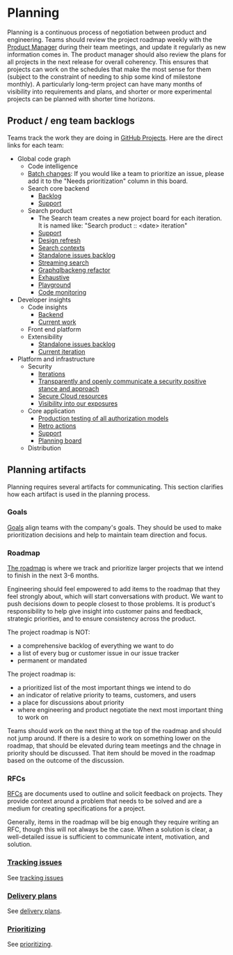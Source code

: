 # Planning

Planning is a continuous process of negotiation between product and engineering. Teams should review the project roadmap weekly with the [Product Manager](./roles/index.md#product-manager) during their team meetings, and update it regularly as new information comes in. The product manager should also review the plans for all projects in the next release for overall coherency. This ensures that projects can work on the schedules that make the most sense for them (subject to the constraint of needing to ship some kind of milestone monthly). A particularly long-term project can have many months of visibility into requirements and plans, and shorter or more experimental projects can be planned with shorter time horizons.

## Product / eng team backlogs

Teams track the work they are doing in [GitHub Projects](https://github.com/orgs/sourcegraph/projects). Here are the direct links for each team:

- Global code graph
   - Code intelligence
   - [Batch changes](https://github.com/orgs/sourcegraph/projects/119): If you would like a team to prioritize an issue, please add it to the "Needs prioritization" column in this board.
   - Search core backend
      - [Backlog](https://github.com/orgs/sourcegraph/projects/168)
      - [Support](https://github.com/orgs/sourcegraph/projects/166)
   - Search product
      - The Search team creates a new project board for each iteration. It is named like: "Search product :: \<date> iteration"
      - [Support](https://github.com/orgs/sourcegraph/projects/165)
      - [Design refresh](https://github.com/orgs/sourcegraph/projects/159)
      - [Search contexts](https://github.com/orgs/sourcegraph/projects/113)
      - [Standalone issues backlog](https://github.com/orgs/sourcegraph/projects/99)
      - [Streaming search](https://github.com/orgs/sourcegraph/projects/120)
      - [Graphqlbackeng refactor](https://github.com/orgs/sourcegraph/projects/172)
      - [Exhaustive](https://github.com/orgs/sourcegraph/projects/172)
      - [Playground](https://github.com/orgs/sourcegraph/projects/173)
      - [Code monitoring](https://github.com/orgs/sourcegraph/projects/121)
- Developer insights
   - Code insights
      - [Backend](https://github.com/orgs/sourcegraph/projects/122)
      - [Current work](https://github.com/orgs/sourcegraph/projects/118)
   - Front end platform
   - Extensibility
      - [Standalone issues backlog](https://github.com/orgs/sourcegraph/projects/116)
      - [Current iteration](https://github.com/orgs/sourcegraph/projects/118)
- Platform and infrastructure
   - Security
      - [Iterations](https://github.com/orgs/sourcegraph/projects/130)
      - [Transparently and openly communicate a security positive stance and approach](https://github.com/orgs/sourcegraph/projects/89)
      - [Secure Cloud resources](https://github.com/orgs/sourcegraph/projects/88)
      - [Visibility into our exposures](https://github.com/orgs/sourcegraph/projects/88)
   - Core application
      - [Production testing of all authorization models](https://github.com/orgs/sourcegraph/projects/164)
      - [Retro actions](https://github.com/orgs/sourcegraph/projects/162)
      - [Support](https://github.com/orgs/sourcegraph/projects/153)
      - [Planning board](https://github.com/orgs/sourcegraph/projects/148)
   - Distribution

## Planning artifacts

Planning requires several artifacts for communicating. This section clarifies how each artifact is used in the planning process.

### Goals

[Goals](../company/goals/index.md) align teams with the company's goals. They should be used to make prioritization decisions and help to maintain team direction and focus.

### Roadmap

[The roadmap](roadmap.md) is where we track and prioritize larger projects that we intend to finish in the next 3-6 months.

Engineering should feel empowered to add items to the roadmap that they feel strongly about, which will start conversations with product. We want to push decisions down to people closest to those problems. It is product's responsibility to help give insight into customer pains and feedback, strategic priorities, and to ensure consistency across the product.

The project roadmap is NOT:

- a comprehensive backlog of everything we want to do
- a list of every bug or customer issue in our issue tracker
- permanent or mandated

The project roadmap is:

- a prioritized list of the most important things we intend to do
- an indicator of relative priority to teams, customers, and users
- a place for discussions about priority
- where engineering and product negotiate the next most important thing to work on

Teams should work on the next thing at the top of the roadmap and should not jump around. If there is a desire to work on something lower on the roadmap, that should be elevated during team meetings and the chnage in priority should be discussed. That item should be moved in the roadmap based on the outcome of the discussion.

### RFCs

[RFCs](../communication/rfcs/index.md) are documents used to outline and solicit feedback on projects. They provide context around a problem that needs to be solved and are a medium for creating specifications for a project.

Generally, items in the roadmap will be big enough they require writing an RFC, though this will not always be the case. When a solution is clear, a well-detailed issue is sufficient to communicate intent, motivation, and solution.

### [Tracking issues](../engineering/tracking_issues.md)

See [tracking issues](../engineering/tracking_issues.md)

### [Delivery plans](delivery_plans.md)

See [delivery plans](delivery_plans.md).

### [Prioritizing](prioritizing.md)

See [prioritizing](prioritizing.md).
